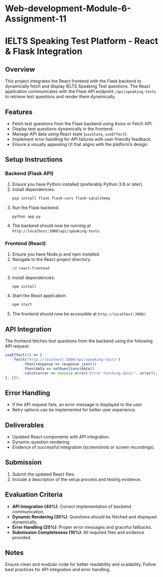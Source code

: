 
# Web-development-Module-6-Assignment-11
# IELTS Speaking Test Platform - React & Flask Integration

## Overview
This project integrates the React frontend with the Flask backend to dynamically fetch and display IELTS Speaking Test questions. The React application communicates with the Flask API endpoint `/api/speaking-tests` to retrieve test questions and render them dynamically.

## Features
- Fetch test questions from the Flask backend using Axios or Fetch API.
- Display test questions dynamically in the frontend.
- Manage API data using React state (`useState`, `useEffect`).
- Implement error handling for API failures with user-friendly feedback.
- Ensure a visually appealing UI that aligns with the platform’s design.

## Setup Instructions

### Backend (Flask API)
1. Ensure you have Python installed (preferably Python 3.8 or later).
2. Install dependencies:
   ```bash
   pip install flask flask-cors flask-sqlalchemy
   ```
3. Run the Flask backend:
   ```bash
   python app.py
   ```
4. The backend should now be running at `http://localhost:5000/api/speaking-tests`.

### Frontend (React)
1. Ensure you have Node.js and npm installed.
2. Navigate to the React project directory:
   ```bash
   cd react-frontend
   ```
3. Install dependencies:
   ```bash
   npm install
   ```
4. Start the React application:
   ```bash
   npm start
   ```
5. The frontend should now be accessible at `http://localhost:3000/`.

## API Integration
The frontend fetches test questions from the backend using the following API request:
```javascript
useEffect(() => {
    fetch("http://localhost:5000/api/speaking-tests")
        .then(response => response.json())
        .then(data => setQuestions(data))
        .catch(error => console.error("Error fetching data:", error));
}, []);
```

## Error Handling
- If the API request fails, an error message is displayed to the user.
- Retry options can be implemented for better user experience.

## Deliverables
- Updated React components with API integration.
- Dynamic question rendering.
- Evidence of successful integration (screenshots or screen recordings).

## Submission
1. Submit the updated React files.
2. Include a description of the setup process and testing evidence.

## Evaluation Criteria
- **API Integration (40%)**: Correct implementation of backend communication.
- **Dynamic Rendering (30%)**: Questions should be fetched and displayed dynamically.
- **Error Handling (20%)**: Proper error messages and graceful fallbacks.
- **Submission Completeness (10%)**: All required files and evidence provided.

## Notes
Ensure clean and modular code for better readability and scalability. Follow best practices for API integration and error handling.

